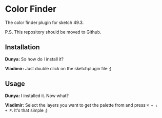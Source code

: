 # Color Finder

The color finder plugin for sketch 49.3.

P.S. This repository should be moved to Github.

## Installation

**Dunya:** So how do I install it?

**Vladimir:** Just double click on the sketchplugin file ;)

## Usage

**Dunya:** I installed it. Now what?

**Vladimir:** Select the layers you want to get the palette from and press `⌘ + ⇧ + P`. It's that simple ;)
